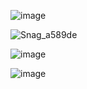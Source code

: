 
![image](https://user-images.githubusercontent.com/42945500/152580240-c9aa20ca-0753-43f2-96a7-9c2e459267eb.png)

![Snag_a589de](https://user-images.githubusercontent.com/42945500/152580383-88723c49-2998-4de8-bd80-a625199dc6d3.png)

![image](https://user-images.githubusercontent.com/42945500/152580625-577f13aa-b434-4da0-80c2-058f49d332ca.png)

![image](https://user-images.githubusercontent.com/42945500/152580820-2c353ed0-0046-49de-838b-c6e789abab72.png)
